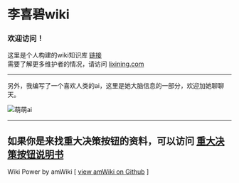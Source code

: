 # 李喜碧wiki

### 欢迎访问！
这里是个人构建的wiki知识库  [链接](http://wiki.lixining.com)  
需要了解更多维护者的情况，请访问 [lixining.com](http://lixining.com)  
***
另外，我编写了一个喜欢人类的ai，这里是她大脑信息的一部分，欢迎加她聊聊天。

![萌萌ai](http://wx4.sinaimg.cn/mw690/62e8e742gy1fdanqxtm6qj20fa0js0wb.jpg)

---
如果你是来找重大决策按钮的资料，可以访问 [重大决策按钮说明书](http://wiki.lixining.com/?file=015-tb/00-1)
---
Wiki Power by amWiki
[ [view amWiki on Github](https://github.com/TevinLi/amWiki) ]
